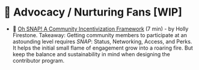 # 🙌 Advocacy / Nurturing Fans [WIP]

- 📃 [Oh SNAP! A Community Incentivization Framework](https://hollyfirestone.medium.com/oh-snap-d0dfad89e79f) (7 min) - by Holly Firestone. Takeaway: Getting community members to participate at an astounding level requires *SNAP*: Status, Networking, Access, and Perks. It helps the initial small flame of engagement grow into a roaring fire. But keep the balance and sustainability in mind when designing the contributor program.
